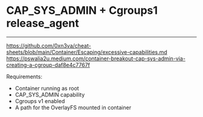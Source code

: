 # CAP_SYS_ADMIN + Cgroups1 release_agent
----------------------------------------
https://github.com/0xn3va/cheat-sheets/blob/main/Container/Escaping/excessive-capabilities.md
https://pswalia2u.medium.com/container-breakout-cap-sys-admin-via-creating-a-cgroup-daf8e4c7767f

Requirements:
- Container running as root
- CAP_SYS_ADMIN capability
- Cgroups v1 enabled
- A path for the OverlayFS mounted in container
